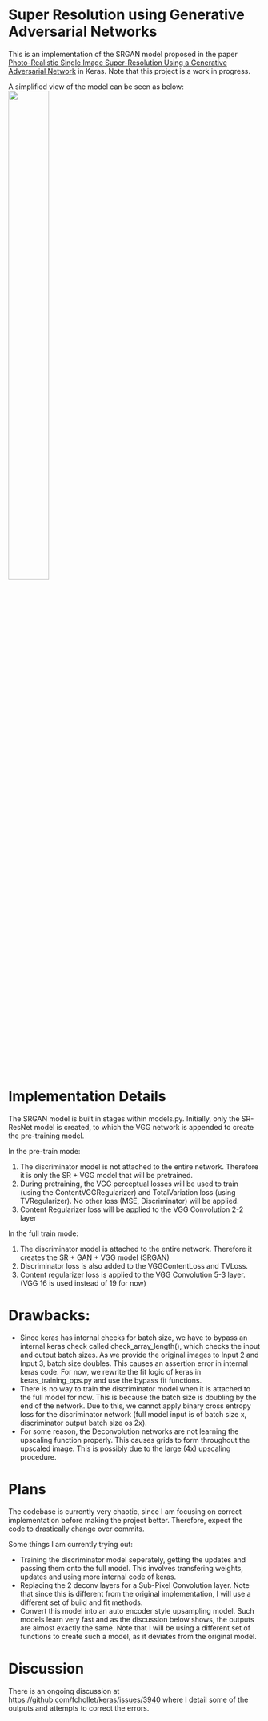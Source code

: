 # Super Resolution using Generative Adversarial Networks

This is an implementation of the SRGAN model proposed in the paper [Photo-Realistic Single Image Super-Resolution Using a Generative Adversarial
Network](https://arxiv.org/pdf/1609.04802v2.pdf) in Keras. Note that this project is a work in progress.

A simplified view of the model can be seen as below: <br>
<img src="https://github.com/titu1994/Super-Resolution-using-Generative-Adversarial-Networks/blob/master/architecture/SRGAN-simple-architecture.jpg?raw=true" width=40% height=50%>

# Implementation Details

The SRGAN model is built in stages within models.py. Initially, only the SR-ResNet model is created, to which the VGG network is appended 
to create the pre-training model. 

In the pre-train mode:

1. The discriminator model is not attached to the entire network. Therefore it is only the SR + VGG model that will be pretrained.
2. During pretraining, the VGG perceptual losses will be used to train (using the ContentVGGRegularizer) and TotalVariation loss (using 
TVRegularizer). No other loss (MSE, Discriminator) will be applied.
3. Content Regularizer loss will be applied to the VGG Convolution 2-2 layer

In the full train mode:

1. The discriminator model is attached to the entire network. Therefore it creates the SR + GAN + VGG model (SRGAN)
2. Discriminator loss is also added to the VGGContentLoss and TVLoss.
3. Content regularizer loss is applied to the VGG Convolution 5-3 layer. (VGG 16 is used instead of 19 for now)

# Drawbacks:
- Since keras has internal checks for batch size, we have to bypass an internal keras check called check_array_length(),
which checks the input and output batch sizes. As we provide the original images to Input 2 and Input 3, batch size doubles. 
This causes an assertion error in internal keras code. For now, we rewrite the fit logic of keras in keras_training_ops.py and use 
the bypass fit functions.
- There is no way to train the discriminator model when it is attached to the full model for now. This is because the batch size is doubling 
by the end of the network. Due to this, we cannot apply binary cross entropy loss for the discriminator network (full model input is of 
batch size x, discriminator output batch size os 2x). 
- For some reason, the Deconvolution networks are not learning the upscaling function properly. This causes grids to form throughout the 
upscaled image. This is possibly due to the large (4x) upscaling procedure.

# Plans
The codebase is currently very chaotic, since I am focusing on correct implementation before making the project better. Therefore,
expect the code to drastically change over commits. 

Some things I am currently trying out:
- Training the discriminator model seperately, getting the updates and passing them onto the full model. This involves transfering weights,
updates and using more internal code of keras.
- Replacing the 2 deconv layers for a Sub-Pixel Convolution layer. Note that since this is different from the original implementation,
I will use a different set of build and fit methods. 
- Convert this model into an auto encoder style upsampling model. Such models learn very fast and as the discussion below shows, the outputs 
are almost exactly the same. Note that I will be using a different set of functions to create such a model, as it deviates from the original model.

# Discussion
There is an ongoing discussion at https://github.com/fchollet/keras/issues/3940 where I detail some of the outputs and attempts to correct 
the errors.

